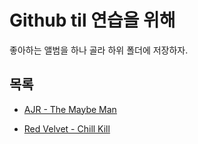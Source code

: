 # Github til 연습을 위해

좋아하는 앨범을 하나 골라 하위 폴더에 저장하자.

## 목록

- [AJR - The Maybe Man](the-maybe-man/README.md)

- [Red Velvet - Chill Kill](chill-kill/README.md)